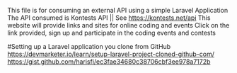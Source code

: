 This file is for consuming an external API using a simple Laravel Application
The API consumed is Kontests API || See https://kontests.net/api
This website will provide links and sites for online coding and events
Click on the link provided, sign up and participate in the coding events  and contests


#Setting up a Laravel application you clone from GitHub
https://devmarketer.io/learn/setup-laravel-project-cloned-github-com/   
https://gist.github.com/harisfi/ec3fae34680c38706cbf3ee978a7172b
